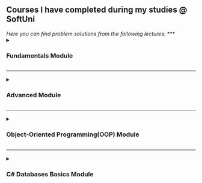 <h2>Courses I have completed during my studies @ SoftUni</h2>
<em> Here you can find problem solutions from the following lectures:</em>
***
 <details>
 <summary><h3>Fundamentals Module</summary>

1. [**Basic Syntax, Conditional Statements and Loops**](https://github.com/jvalkovv/SoftUniCSharpCourses/tree/main/Fundamentals/1.%20Basic%20Syntax)
2. [**Data Types and Variables**](https://github.com/jvalkovv/SoftUniCSharpCourses/tree/main/Fundamentals/2.%20Data%20Types%20and%20Variables)
3. [**Arrays**](https://github.com/jvalkovv/SoftUniCSharpCourses/tree/main/Fundamentals/3.%20Arrays)
4. [**Methods**](https://github.com/jvalkovv/SoftUniCSharpCourses/tree/main/Fundamentals/4.%20Methods)
5. [**Lists**](https://github.com/jvalkovv/SoftUniCSharpCourses/tree/main/Fundamentals/5.%20List)
6. [**Objects and Classes**](https://github.com/jvalkovv/SoftUniCSharpCourses/tree/main/Fundamentals/6.%20Objects%20and%20Classes)
7. [**Associative Arrays**](https://github.com/jvalkovv/SoftUniCSharpCourses/tree/main/Fundamentals/7.%20Associative%20Arrays)
8. [**Text Processing**](https://github.com/jvalkovv/SoftUniCSharpCourses/tree/main/Fundamentals/8.%20Text%20Processing)
9. [**Regular Expressions**](https://github.com/jvalkovv/SoftUniCSharpCourses/tree/main/Fundamentals/9.%20Regular%20Expressions)
  </details>
  
***
 <details>
 <summary><h3>Advanced Module</summary>
  </details>
  
***
 <details>
 <summary><h3>Object-Oriented Programming(OOP) Module</summary>
    </details>
    
***
 <details>
 <summary><h3> C# Databases Basics Module</summary>
 
 2. [**Create, Read, Update and Delete(CRUD)**](https://github.com/jvalkovv/SoftUniCSharpCourses/tree/main/C%23%20Databases%20Basic%20-%20MSSQL%20Server/2.%20CRUD%20-%20Exercises)
 3. [**Table Relations**](https://github.com/jvalkovv/SoftUniCSharpCourses/tree/main/C%23%20Databases%20Basic%20-%20MSSQL%20Server/3.%20Table%20Relations%20-%20Exercises)
 4. [**Built-in Functions**](https://github.com/jvalkovv/SoftUniCSharpCourses/tree/main/C%23%20Databases%20Basic%20-%20MSSQL%20Server/4.%20Built-in%20Functions)
 5. [**Subqueries and Joins**](https://github.com/jvalkovv/SoftUniCSharpCourses/tree/main/C%23%20Databases%20Basic%20-%20MSSQL%20Server/5.%20Subqueries%20and%20Joins)
 6. [**Indices and Data Aggregation**](https://github.com/jvalkovv/SoftUniCSharpCourses/tree/main/C%23%20Databases%20Basic%20-%20MSSQL%20Server/6.%20Indices%20and%20Data%20Aggregation)
 
    </details>
